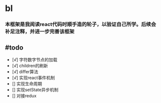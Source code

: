 # bl
### 本框架是我阅读react代码时顺手造的轮子，以验证自己所学。后续会补足注释，并进一步完善该框架

#todo
-------
- [√] 字符数字节点的加载
- [√] children的刷新
- [√]  differ算法
- [√]  实现react事件机制
- []  实现生命周期
- []  实现setState异步机制
- []  对接redux